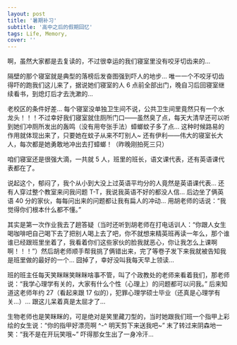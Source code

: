 ```yaml
---
layout: post
title: '暑期补习'
subtitle: '高中之后的假期回忆'
tags: Life, Memory, 
cover: ''
---
```


啊，虽然大家都是去复读的，不过很幸运的我们寝室里没有咬牙切齿来的...

隔壁的那个寝室就是典型的落榜后发奋图强到吓人的地步... 唯一一个不咬牙切齿得吓的跑我们这儿来了，据说她们寝室的人 6 点前全部出门，晚自习后回寝室继续看书，到熄灯后才去洗漱的...

老校区的条件好差... 每个寝室没单独卫生间不说，公共卫生间里竟然只有一个水龙头！！！不过幸好我们寝室就住厕所门口——虽然臭了点，每天大清早还可以听到她们冲厕所发出的轰鸣（没有用夸张手法）蟑螂蚊子多了点... 这种时候路易的作用就体现出来了，只要她在蚊子从来不叮别人~ 还有伊利——伟大的寝室长大人，每次都是她勇敢地冲出去打蟑螂！（昨晚刚拍死三只）

咱们寝室还是很强大滴，一共就 5 人，班里的班长，语文课代表，还有英语课代表都在了。

说起这个，郁闷了，我个从小到大没上过英语平均分的人竟然是英语课代表... 还有人穿过整个教室来问我问题 T-T，我说我英语不好的都没人信... 后边坐了俩英语 40 分的家伙，每每问出来的问题都让我有扁人的冲动... 用胡老师的话说：“我觉得你们根本什么都不懂。”

其实是第一次作业我去了趟答疑（当时还听到胡老师在打电话训人：“你跟人女生喝咖啡吧自己喝下去了把别人喝上去了吧，你不就想来精英班再读一年么，那个谁谁已经跟班里坐着了，我看着你们这些家伙的脸我就恶心，你让我怎么上课啊啊！！！”）然后胡老师顺手帮我挑了俩错出来，完了等卷子发下来我就被告知我是班里做的最好的一个... 囧掉了，幸好没叫我每天早上领读...

班的班主任每天笑眯眯笑眯眯啥事不管，叫了个政教处的老师来看着我们，那老师说：“我学心理学有关的，大家有什么个性（心理上）的问题都可以问我。” 后来知道这老师年约 27（看起来跟 17 似的），犯罪心理学硕士毕业（还真是心理学有关...）... 跟这儿呆着真是太屈才了...

生物老师也是笑眯眯的，可是绝对是笑里藏刀型的，当时她跟我们班一个指甲上彩绘的女生说：“你的指甲好漂亮啊 ^-^ 明天剪下来送我吧~” 末了转过来阴森地一笑：“我不是在开玩笑哦~” 吓得那女生出了一身冷汗...
